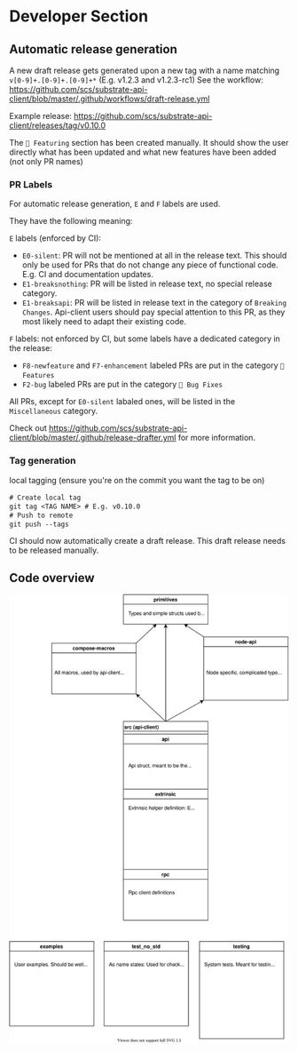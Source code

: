 # Developer Section

## Automatic release generation

A new draft release gets generated upon a new tag with a name matching `v[0-9]+.[0-9]+.[0-9]+*` (E.g. v1.2.3 and v1.2.3-rc1)
See the workflow: https://github.com/scs/substrate-api-client/blob/master/.github/workflows/draft-release.yml

Example release: https://github.com/scs/substrate-api-client/releases/tag/v0.10.0

The `🎉 Featuring` section has been created manually. It should show the user directly what has been updated and what new features have been added (not only PR names)

### PR Labels
For automatic release generation, `E` and `F` labels are used.

They have the following meaning:

`E` labels (enforced by CI):
- `E0-silent`: PR will not be mentioned at all in the release text. This should only be used for PRs that do not change any piece of functional code. E.g. CI and documentation updates.
- `E1-breaksnothing`: PR will be listed in release text, no special release category.
- `E1-breaksapi`: PR will be listed in release text in the category of `Breaking Changes`. Api-client users should pay special attention to this PR, as they most likely need to adapt their existing code.

`F` labels: not enforced by CI, but some labels have a dedicated category in the release:
- `F8-newfeature` and `F7-enhancement` labeled PRs are put in the category `🌈 Features`
- `F2-bug` labeled PRs are put in the category `🐛 Bug Fixes`

All PRs, except for `E0-silent` labaled ones, will be listed in the `Miscellaneous` category.

Check out https://github.com/scs/substrate-api-client/blob/master/.github/release-drafter.yml for more information.


### Tag generation
local tagging (ensure you're on the commit you want the tag to be on)
```
# Create local tag
git tag <TAG NAME> # E.g. v0.10.0
# Push to remote
git push --tags
```
CI should now automatically create a draft release. This draft release needs to be released manually.

## Code overview
<p align="center">
<img src=./overview_code_structure.svg width = 700>
</p>
